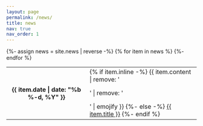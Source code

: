 ```yaml
---
layout: page
permalink: /news/
title: news
nav: true
nav_order: 1
---
```

          
<div class="news">
    <table class="table table-sm table-borderless">
    {%- assign news = site.news | reverse -%}
    {% for item in news %} 
    <tr>
        <th scope="row">{{ item.date | date: "%b %-d, %Y" }}</th>
        <td>
            {% if item.inline -%} 
            {{ item.content | remove: '<p>' | remove: '</p>' | emojify }}
            {%- else -%} 
            <a class="news-title" href="{{ item.url | relative_url }}">{{ item.title }}</a>
            {%- endif %} 
        </td>
    </tr>
    {%- endfor %} 
    </table>
</div>

